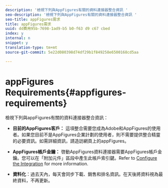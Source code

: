 ```yaml
---
description: '檢視下列與AppFigures有關的資料連接器整合資訊 '
seo-description: '檢視下列與AppFigures有關的資料連接器整合資訊 '
seo-title: appFigures需求
title: appFigures需求
uuid: dd費用95b-7698-1ad9-b5 b0-f63 d9 c67 cbed
index: y
internal: n
snippet: y
translation-type: tm+mt
source-git-commit: 5e22d080398d74df29b1f849258e6500168cd5aa

---
```



# appFigures Requirements{#appfigures-requirements}

檢視下列與appFigures有關的資料連接器整合資訊：

* **目前的AppFigures客戶：** 這項整合需要您成為Adobe和AppFigures的使用者。如果您目前不是AppFigures企業計劃的使用者，則不需要提供整合精靈的必要資訊。如需詳細資訊，請造訪網頁上的appFigures。
* **AppFigures帳戶金鑰：** 啓動AppFigures資料連接器需要AppFigures帳戶金鑰。您可以在「附加元件」區段中產生此帳戶索引鍵。Refer to [Configure the Integration](../../appfigures-overview/t-appfigures-integration.md#task-72b844fe0f7a44d9acf3eb8f9f7ecb5a) for more information.

* **資料化**：過去天內，每天會同步下載、銷售和排名資訊。在天後將資料視為最終資料，不再更新。

